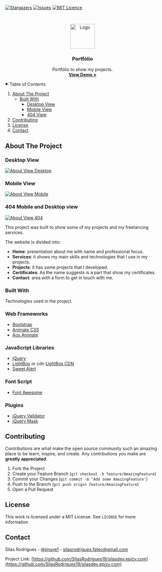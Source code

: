 [![Stargazers][stars-shield]][stars-url]
[![Issues][issues-shield]][issues-url]
[![MIT Licence][license-shield]][license-url]


<!-- PROJECT LOGO -->
<br />
<p align="center">
  <a href="http://silasdev.epizy.com">
    <img src="https://www.pngkit.com/png/full/143-1436083_computer-remix-big-image-png-clip-art-computer.png" alt="Logo" width="80" height="80">
  </a>

  <h3 align="center">Portfólio</h3>

  <p align="center">
    Portfólio to show my projects.
    <br />
    <a href="http://silasdev.epizy.com"><strong>View Demo »</strong></a>
    <br />
  </p>
</p>



<!-- TABLE OF CONTENTS -->
<details open="open">
  <summary>Table of Contents</summary>
  <ol>
    <li>
      <a href="#about-the-project">About The Project</a>
      <ul>
        <li><a href="#built-with">Built With</a>
          <ul>
            <li><a href="#desktop-view">Desktop View</a></li>
            <li><a href="#mobile-view">Mobile View</a></li>
            <li><a href="#404-mobile-and-desktop-view">404 View</a></li>
          </ul>
        </li>
      </ul>
    </li>
    <li><a href="#contributing">Contributing</a></li>
    <li><a href="#license">License</a></li>
    <li><a href="#contact">Contact</a></li>
  </ol>
</details>



<!-- ABOUT THE PROJECT -->
## About The Project

### Desktop View
[![About View Desktop][product-screenshot]](http://silasdev.epizy.com)

### Mobile View
[![About View Mobile][product-screenshot2]](http://silasdev.epizy.com)

### 404 Mobile and Desktop view
[![About View 404][product-screenshot3]](http://silasdev.epizy.com/Example404)


This project was built to show some of my projects and my freelancing services.

The website is divided into:
* **Home**: presentation about me with name and professional focus.
* **Services**: it shows my main skills and technologies that I use in my projects.
* **Projects**: it has some projects that I developed.
* **Certificates**: As the name suggests is a part that show my certificates.
* **Contact**: area with a form to get in touch with me.

### Built With

Technologies used in the project.

### Web Frameworks
* [Bootstrap](https://getbootstrap.com)
* [Animate CSS](https://animate.style)
* [Aos Animate](https://michalsnik.github.io/aos/)

### JavaScript Libraries
* [jQuery](https://jquery.com)
* [LightBox](https://lokeshdhakar.com/projects/lightbox2/) or cdn [LightBox CDN](https://cdnjs.com/libraries/lightbox2)
* [Sweet Alert](https://sweetalert2.github.io)

### Font Script
* [Font Awesome](https://fontawesome.com)

### Plugins
* [jQuery Validator](https://jqueryvalidation.org)
* [jQuery Mask](https://igorescobar.github.io/jQuery-Mask-Plugin/docs.html)


<!-- CONTRIBUTING -->
## Contributing

Contributions are what make the open source community such an amazing place to be learn, inspire, and create. Any contributions you make are **greatly appreciated**.

1. Fork the Project
2. Create your Feature Branch (`git checkout -b feature/AmazingFeature`)
3. Commit your Changes (`git commit -m 'Add some AmazingFeature'`)
4. Push to the Branch (`git push origin feature/AmazingFeature`)
5. Open a Pull Request


<!-- LICENSE -->
## License

This work is licensed under a MIT License. See `LICENSE` for more information


<!-- CONTACT -->
## Contact

Silas Rodrigues - [@jinuye1](https://twitter.com/jinuye1) - silasrodrigues.fatec@gmail.com

Project Link: [https://github.com/SilasRodrigues19/silasdev.epizy.com](https://github.com/SilasRodrigues19/silasdev.epizy.com)


   <!-- MARKDOWN LINKS & IMAGES -->
<!-- https://www.markdownguide.org/basic-syntax/#reference-style-links -->
[contributors-shield]: https://img.shields.io/github/contributors/SilasRodrigues19/silasdev.epizy.com.svg?style=for-the-badge
[contributors-url]: https://github.com/SilasRodrigues19/silasdev.epizy.com/graphs/contributors
[forks-shield]: https://img.shields.io/github/forks/SilasRodrigues19/silasdev.epizy.com.svg?style=for-the-badge
[forks-url]: https://github.com/SilasRodrigues19/silasdev.epizy.com/network/members
[stars-shield]: https://img.shields.io/github/stars/SilasRodrigues19/silasdev.epizy.com.svg?style=for-the-badge
[stars-url]: https://github.com/SilasRodrigues19/silasdev.epizy.com/stargazers
[issues-shield]: https://img.shields.io/github/issues/SilasRodrigues19/silasdev.epizy.com.svg?style=for-the-badge
[issues-url]: https://github.com/SilasRodrigues19/silasdev.epizy.com/issues
[license-shield]: https://img.shields.io/github/license/SilasRodrigues19/silasdev.epizy.com.svg?style=for-the-badge
[license-url]: https://github.com/SilasRodrigues19/silasdev.epizy.com/blob/master/LICENSE
[product-screenshot]: https://github.com/SilasRodrigues19/silasdev.epizy.com/blob/master/assets/img/preview.gif
[product-screenshot2]: https://github.com/SilasRodrigues19/silasdev.epizy.com/blob/master/assets/img/preview2.gif
[product-screenshot3]: https://github.com/SilasRodrigues19/silasdev.epizy.com/blob/master/assets/img/preview3.gif



